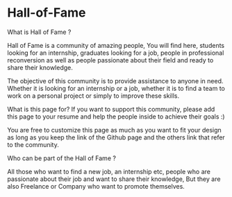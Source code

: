 # Hall-of-Fame

What is Hall of Fame ?

Hall of Fame is a community of amazing people, You will find here, students looking for an internship, graduates looking for a job,
people in professional reconversion as well as people passionate about their field and ready to share their knowledge.

The objective of this community is to provide assistance to anyone in need. Whether it is looking for an internship or a job, 
whether it is to find a team to work on a personal project or simply to improve these skills.

What is this page for?
If you want to support this community, please add this page to your resume and help the people inside to achieve their goals :)

You are free to customize this page as much as you want to fit your design as long as you keep the link of the Github page 
and the others link that refer to the community.


Who can be part of the Hall of Fame ?

All those who want to find a new job, an internship etc,
people who are passionate about their job and want to share their knowledge,
But they are also Freelance or Company who want to promote themselves.

